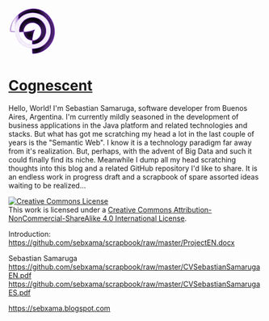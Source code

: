 ![alt text](https://github.com/sebxama/scrapbook/raw/master/photo.png "Cognescent") 

[<h1>Cognescent</h1>](https://github.com/users/sebxama/projects/1)

Hello, World! I'm Sebastian Samaruga, software developer from Buenos Aires, Argentina. I'm currently mildly seasoned in the development of business applications in the Java platform and related technologies and stacks.
But what has got me scratching my head a lot in the last couple of years is the "Semantic Web". I know it is a technology paradigm far away from it's realization. But, perhaps, with the advent of Big Data and such it could finally find its niche.
Meanwhile I dump all my head scratching thoughts into this blog and a related GitHub repository I'd like to share. It is an endless work in progress draft and a scrapbook of spare assorted ideas waiting to be realized...

<a rel="license" href="http://creativecommons.org/licenses/by-nc-sa/4.0/"><img alt="Creative Commons License" style="border-width:0" src="https://i.creativecommons.org/l/by-nc-sa/4.0/88x31.png" /></a><br />This work is licensed under a <a rel="license" href="http://creativecommons.org/licenses/by-nc-sa/4.0/">Creative Commons Attribution-NonCommercial-ShareAlike 4.0 International License</a>.

Introduction:
https://github.com/sebxama/scrapbook/raw/master/ProjectEN.docx

Sebastian Samaruga
https://github.com/sebxama/scrapbook/raw/master/CVSebastianSamarugaEN.pdf
https://github.com/sebxama/scrapbook/raw/master/CVSebastianSamarugaES.pdf

https://sebxama.blogspot.com
